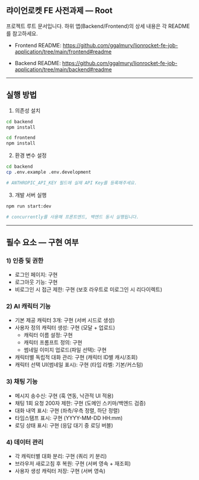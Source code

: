## 랴이언로켓 FE 사전과제 — Root

프로젝트 루트 문서입니다. 하위 앱(Backend/Frontend)의 상세 내용은 각 README를 참고하세요.

- Frontend README: https://github.com/ggalmury/lionrocket-fe-job-application/tree/main/frontend#readme

- Backend README: https://github.com/ggalmury/lionrocket-fe-job-application/tree/main/backend#readme

---

## 실행 방법

1. 의존성 설치

```bash
cd backend
npm install

cd frontend
npm install
```

2. 환경 변수 설정

```bash
cd backend
cp .env.example .env.development

# ANTHROPIC_API_KEY 필드에 실제 API Key를 등록해주세요.
```

3. 개발 서버 실행

```bash
npm run start:dev

# concurrently를 사용해 프론트엔드, 백엔드 동시 실행됩니다.
```

---

## 필수 요소 — 구현 여부

### 1) 인증 및 권한

- 로그인 페이지: 구현
- 로그아웃 기능: 구현
- 비로그인 시 접근 제한: 구현 (보호 라우트로 미로그인 시 리다이렉트)

### 2) AI 캐릭터 기능

- 기본 제공 캐릭터 3개: 구현 (서버 시드로 생성)
- 사용자 정의 캐릭터 생성: 구현 (모달 + 업로드)
  - 캐릭터 이름 설정: 구현
  - 캐릭터 프롬프트 정의: 구현
  - 썸네일 이미지 업로드(파일 선택): 구현
- 캐릭터별 독립적 대화 관리: 구현 (캐릭터 ID별 캐시/조회)
- 캐릭터 선택 UI(썸네일 표시): 구현 (타입 라벨: 기본/커스텀)

### 3) 채팅 기능

- 메시지 송수신: 구현 (훅 연동, 낙관적 UI 적용)
- 채팅 1회 요청 200자 제한: 구현 (도메인 스키마/백엔드 검증)
- 대화 내역 표시: 구현 (좌측/우측 정렬, 하단 정렬)
- 타임스탬프 표시: 구현 (YYYY-MM-DD HH:mm)
- 로딩 상태 표시: 구현 (응답 대기 중 로딩 버블)

### 4) 데이터 관리

- 각 캐릭터별 대화 분리: 구현 (쿼리 키 분리)
- 브라우저 새로고침 후 복원: 구현 (서버 영속 + 재조회)
- 사용자 생성 캐릭터 저장: 구현 (서버 영속)
